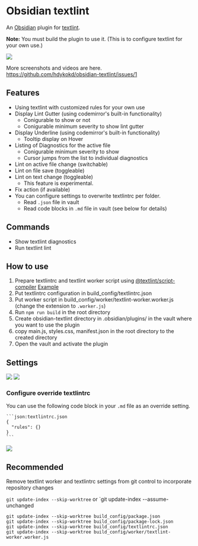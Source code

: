 # Obsidian textlint

An [Obsidian](https://obsidian.md) plugin for [textlint](https://github.com/textlint/textlint).

**Note:**  You must build the plugin to use it. (This is to configure textlint for your own use.)

![](https://user-images.githubusercontent.com/19975408/217126158-01cea041-3e1a-4b59-9450-dac77336c3a1.png)

More screenshots and videos are here. https://github.com/hdykokd/obsidian-textlint/issues/1

## Features
- Using textlint with customized rules for your own use
- Display Lint Gutter (using codemirror's built-in functionality)
  - Conigurable to show or not
  - Conigurable minimum severity to show lint gutter
- Display Underline (using codemirror's built-in functionality)
  - Tooltip display on Hover
- Listing of Diagnostics for the active file
  - Conigurable minimum severity to show
  - Cursor jumps from the list to individual diagnostics
- Lint on active file change (switchable)
- Lint on file save (toggleable)
- Lint on text change (toggleable)
  - This feature is experimental.
- Fix action (if available)
- You can configure settings to overwrite textlintrc per folder.
  - Read `.json` file in vault
  - Read code blocks in `.md` file in vault (see below for details)

## Commands
- Show textlint diagnostics
- Run textlint lint

## How to use
1. Prepare textlintrc and textlint worker script using [@textlint/script-compiler](https://github.com/textlint/editor/tree/master/packages/@textlint/script-compiler) [Example](https://github.com/hdykokd/obsidian-textlint/blob/b3268a561429c2002a67d1d4928dc0d50662af2e/build_config/package.json#L8-L10)
2. Put textlintrc configuration in build_config/textlintrc.json
3. Put worker script in build_config/worker/textlint-worker.worker.js (change the extension to `.worker.js`)
4. Run `npm run build` in the root directory
5. Create obsidian-textlint directory in .obsidian/plugins/ in the vault where you want to use the plugin
6. copy main.js, styles.css, manifest.json in the root directory to the created directory
7. Open the vault and activate the plugin

## Settings
![](https://user-images.githubusercontent.com/19975408/217126174-88cbea90-f8dc-46ba-8f1e-77473b1ebf87.png)
![](https://user-images.githubusercontent.com/19975408/217126171-70ed5183-9db1-46c5-9230-24053cd61fa7.png)

### Configure override textlintrc
You can use the following code block in your `.md` file as an override setting.

`````
```json:textlintrc.json
{
  "rules": {}
}
```
`````

![](https://user-images.githubusercontent.com/19975408/217126182-6bb9a6f1-fe63-43c1-84df-553fa815d942.png)


## Recommended
Remove textlint worker and textlintrc settings from git control to incorporate repository changes

`git update-index --skip-worktree` or `git update-index --assume-unchanged

```
git update-index --skip-worktree build_config/package.json
git update-index --skip-worktree build_config/package-lock.json
git update-index --skip-worktree build_config/textlintrc.json
git update-index --skip-worktree build_config/worker/textlint-worker.worker.js
```
